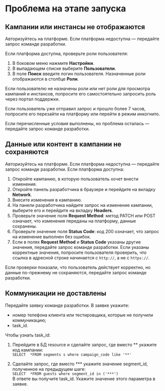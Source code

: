 # Проблема на этапе запуска

## Кампании или инстансы не отображаются
Авторизуйтесь на платформе. 
Если платформа недоступна — передайте запрос команде разработки.

Если платформа доступна, проверьте роли пользователя:  
1. В боковом меню  нажмите **Настройки**.  
2. В выпадающем списке выберите **Пользователи**.  
3. В поле **Поиск** введите логин пользователя. Назначенные роли отображаются в столбце **Роли**.

Если пользователю не назначены роли или нет роли для просмотра кампаний и инстансов, попросите его самостоятельно запросить роль через портал поддержки.

Если пользователь уже отправил запрос и прошло более 7 часов, попросите его перезайти на платформу или перейти в режим инкогнито.

Если перечисленные условия выполнены, но проблема осталась — передайте запрос команде разработки.

## Данные или контент в кампании не сохраняются
Авторизуйтесь на платформе. Если платформа недоступна — передайте запрос команде разработки.
Если платформа доступна:  
1. Откройте кампанию, в которую пользователь хочет внести изменения.  
2. Откройте панель разработчика в браузере и перейдите на вкладку **Network**.  
3. Внесите изменения в кампанию.  
4. На панели разработчика найдите запрос на изменение кампании, выберите его и перейдите на вкладку **Headers**.  
5. Проверьте значение поля **Request Method**: метод PATCH или POST означает, что изменения переданы на платформу, данные сохранены.  
6. Проверьте значение поля **Status Code**: код 200 означает, что запрос на изменение выполнен без ошибок.  
7. Если в полях **Request Method** и **Status Code** указаны другие значения, передайте запрос команде разработки. Если указаны корректные значения, попросите пользователя проверить, что ссылка в адресной строке начинается с `http://`, а не с `https://`.   

Если проверки показали, что пользователь действует корректно, но данные по-прежнему не сохраняются, передайте запрос команде разработки.

## Коммуникации не доставлены 
Передайте заявку команде разработки. В заявке укажите:

- номер телефона клиента или тестировщика, которые не получили коммуникацию;
- task_id.

Чтобы узнать task_id:

1. Перейдите в БД resource и сделайте запрос, где вместо \*\* укажите код кампании:  
`SELECT  *FROM segments s where campaign_code like '**'`  

2. Сделайте запрос, где вместо \*\*\* укажите значение segment_id, полученное на предыдущем шаге:  
`SELECT  *FROM guests where segment_id in ('***')`  
В ответе вы получите task_id. Укажите значение этого параметра в заявке.
